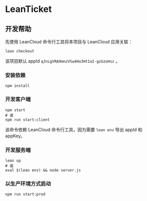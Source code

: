# LeanTicket

## 开发帮助

先使用 LeanCloud 命令行工具将本项目与 LeanCloud 应用关联：

```
lean checkout
```
该项目默认 appId `qJnLgVRA9mnzVSw4Ho3HtIaI-gzGzoHsz` 。

### 安装依赖

```
npm install
```

### 开发客户端

```
npm start
# 或
npm run start:client
```
该命令依赖 LeanCloud 命令行工具，因为需要 `lean env` 导出 appId 和 appKey。

### 开发服务端

```
lean up
# 或
eval $(lean env) && node server.js
```

### 以生产环境方式启动
```
npm run start:prod
```
